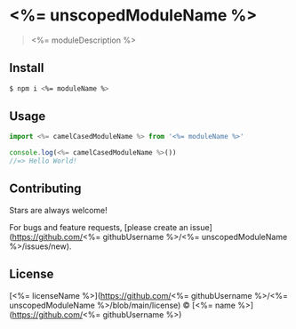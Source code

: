 # <%= unscopedModuleName %>

> <%= moduleDescription %>

## Install

```sh
$ npm i <%= moduleName %>
```

## Usage

```js
import <%= camelCasedModuleName %> from '<%= moduleName %>'

console.log(<%= camelCasedModuleName %>())
//=> Hello World!
```

## Contributing

Stars are always welcome!

For bugs and feature requests, [please create an issue](https://github.com/<%= githubUsername %>/<%= unscopedModuleName %>/issues/new).

## License

[<%= licenseName %>](https://github.com/<%= githubUsername %>/<%= unscopedModuleName %>/blob/main/license) © [<%= name %>](https://github.com/<%= githubUsername %>)
